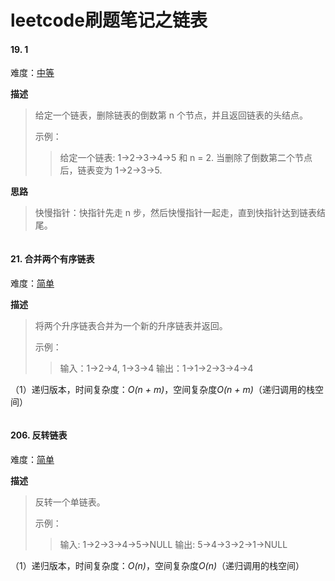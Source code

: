 

# leetcode刷题笔记之链表

#### 19. 1

难度：[中等](https://leetcode-cn.com/problems/remove-nth-node-from-end-of-list/ )

**描述**

>  给定一个链表，删除链表的倒数第 n 个节点，并且返回链表的头结点。 
>
> 示例：
>
> >   给定一个链表: 1->2->3->4->5 和 n = 2.
> >   当删除了倒数第二个节点后，链表变为 1->2->3->5.

**思路**

> 快慢指针：快指针先走 n 步，然后快慢指针一起走，直到快指针达到链表结尾。

```c++

```



#### 21. 合并两个有序链表

难度：[简单](https://leetcode-cn.com/problems/merge-two-sorted-lists/ )

**描述**

>  将两个升序链表合并为一个新的升序链表并返回。 
>
> 示例：
>
> >   输入：1->2->4, 1->3->4
> >   输出：1->1->2->3->4->4

（1）递归版本，时间复杂度：*O(n + m)*，空间复杂度*O(n + m)*（递归调用的栈空间）

```c++

```



#### 206. 反转链表

难度：[简单](https://leetcode-cn.com/problems/reverse-linked-list/ )

**描述**

>  反转一个单链表。 
>
> 示例：
>
> >   输入: 1->2->3->4->5->NULL
> >   输出: 5->4->3->2->1->NULL

（1）递归版本，时间复杂度：*O(n)*，空间复杂度*O(n)*（递归调用的栈空间）

```c++

```












